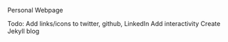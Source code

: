 Personal Webpage

Todo:
Add links/icons to twitter, github, LinkedIn
Add interactivity
Create Jekyll blog
